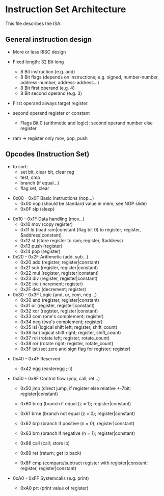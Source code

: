 # Instruction Set Architecture
This file describes the ISA.

## General instruction design
* More or less RISC design
* Fixed length: 32 Bit long
    * 8 Bit instruction (e.g. add)
    * 8 Bit flags (depends on instructions; e.g. signed, number-number, address-number, address-address...)
    * 8 Bit first operand (e.g. 4)
    * 8 Bit second operand (e.g. 3)

* First operand always target register
* second operand register or constant
    * Flags Bit 0 (arithmetic and logic): second operand number else register
* ram -> register only mov, pop, push

## Opcodes (Instruction Set)
* to sort:
    * set bit, clear bit, clear reg
    * test, cmp
    * branch (if equal...)
    * flag set, clear

- 0x00 - 0x0F       Basic instructions (nop...)
    + 0x00            nop (should be standard value in mem; see NOP slide)
    - 0x0F            slp (sleep)
+ 0x10 - 0x1F       Data handling (mov...)
    + 0x10            mov (copy register)
    + 0x11            ld  (load ram|constant (flag bit 0) to register; register, $address|constant)
    + 0x12            st  (store register to ram; register, $address)
    + 0x13            push (register)
    + 0x14            pop (register)
+ 0x20 - 0x2F       Arithmetic (add, sub...)
    + 0x20            add (register, register|constant)
    + 0x21            sub (register, register|constant)
    + 0x22            mul (register, register|constant)
    + 0x23            div (register, register|constant)
    + 0x2E            inc (increment; register)
    + 0x2F            dec (decrement; register)
+ 0x30 - 0x3F       Logic (and, or, com, neg...)
    + 0x30            and (register, register|constant)
    + 0x31            or  (register, register|constant)
    + 0x32            xor (register, register|constant)
    + 0x33            com (one's complement; register)
    + 0x34            neg (two's complement; register)
    + 0x35            lsl (logical shift left; register, shift_count)
    + 0x36            lsr (logical shift right; register, shift_count)
    + 0x37            rol (rotate left; register, rotate_count)
    + 0x38            ror (rotate right; register, rotate_count)
    + 0x3F            tst (set zero and sign flag for register; register)
- 0x40 - 0x4F       Reserved
    - 0x42            egg (easteregg ;-))
- 0x50 - 0x8F       Control flow (jmp, call, ret...)
    + 0x50            jmp (direct jump, if register else relative +-7bit; register|constant)

    - 0x60            breq (branch if equal (z = 1); register|constant)
    - 0x61            brne (branch not equal (z = 0); register|constant)
    - 0x62            brp  (branch if positive (n = 0); register|constant)
    - 0x63            brn  (branch if negative (n = 1); register|constant)

    - 0x88            call (call; store ip)
    - 0x89            ret (return; get ip back)
    + 0x8F            cmp (compare/subtract register with register|constant; register, register|constant)
- 0xA0 - 0xFF       Systemcalls (e.g. print)
    + 0xA0            prt (print value of register)








